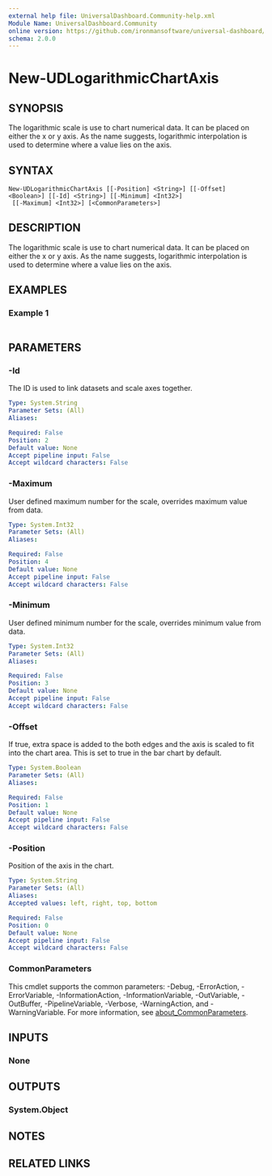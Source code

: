 ```yaml
---
external help file: UniversalDashboard.Community-help.xml
Module Name: UniversalDashboard.Community
online version: https://github.com/ironmansoftware/universal-dashboard/blob/master/src/UniversalDashboard/Help/New-UDLink.md
schema: 2.0.0
---
```


# New-UDLogarithmicChartAxis

## SYNOPSIS
The logarithmic scale is use to chart numerical data.
It can be placed on either the x or y axis.
As the name suggests, logarithmic interpolation is used to determine where a value lies on the axis.

## SYNTAX

```
New-UDLogarithmicChartAxis [[-Position] <String>] [[-Offset] <Boolean>] [[-Id] <String>] [[-Minimum] <Int32>]
 [[-Maximum] <Int32>] [<CommonParameters>]
```

## DESCRIPTION
The logarithmic scale is use to chart numerical data.
It can be placed on either the x or y axis.
As the name suggests, logarithmic interpolation is used to determine where a value lies on the axis.

## EXAMPLES

### Example 1
```powershell

```



## PARAMETERS

### -Id
The ID is used to link datasets and scale axes together.

```yaml
Type: System.String
Parameter Sets: (All)
Aliases:

Required: False
Position: 2
Default value: None
Accept pipeline input: False
Accept wildcard characters: False
```

### -Maximum
User defined maximum number for the scale, overrides maximum value from data.

```yaml
Type: System.Int32
Parameter Sets: (All)
Aliases:

Required: False
Position: 4
Default value: None
Accept pipeline input: False
Accept wildcard characters: False
```

### -Minimum
User defined minimum number for the scale, overrides minimum value from data.

```yaml
Type: System.Int32
Parameter Sets: (All)
Aliases:

Required: False
Position: 3
Default value: None
Accept pipeline input: False
Accept wildcard characters: False
```

### -Offset
If true, extra space is added to the both edges and the axis is scaled to fit into the chart area.
This is set to true in the bar chart by default.

```yaml
Type: System.Boolean
Parameter Sets: (All)
Aliases:

Required: False
Position: 1
Default value: None
Accept pipeline input: False
Accept wildcard characters: False
```

### -Position
Position of the axis in the chart.

```yaml
Type: System.String
Parameter Sets: (All)
Aliases:
Accepted values: left, right, top, bottom

Required: False
Position: 0
Default value: None
Accept pipeline input: False
Accept wildcard characters: False
```

### CommonParameters
This cmdlet supports the common parameters: -Debug, -ErrorAction, -ErrorVariable, -InformationAction, -InformationVariable, -OutVariable, -OutBuffer, -PipelineVariable, -Verbose, -WarningAction, and -WarningVariable. For more information, see [about_CommonParameters](http://go.microsoft.com/fwlink/?LinkID=113216).

## INPUTS

### None
## OUTPUTS

### System.Object
## NOTES

## RELATED LINKS
